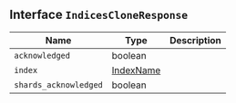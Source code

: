 ## Interface `IndicesCloneResponse`

| Name | Type | Description |
| - | - | - |
| `acknowledged` | boolean | &nbsp; |
| `index` | [IndexName](./IndexName.md) | &nbsp; |
| `shards_acknowledged` | boolean | &nbsp; |
